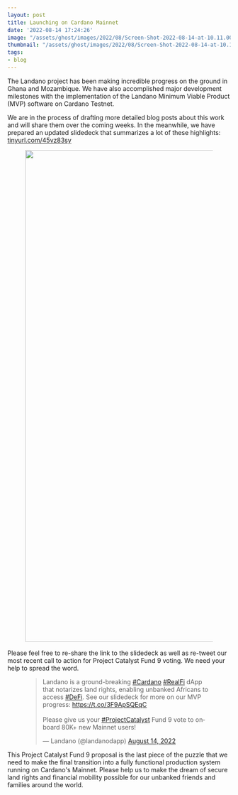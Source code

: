 ```yaml
---
layout: post
title: Launching on Cardano Mainnet
date: '2022-08-14 17:24:26'
image: "/assets/ghost/images/2022/08/Screen-Shot-2022-08-14-at-10.11.00-AM.png"
thumbnail: "/assets/ghost/images/2022/08/Screen-Shot-2022-08-14-at-10.11.00-AM.png"
tags:
- blog
---
```


The Landano project has been making incredible progress on the ground in Ghana and Mozambique. We have also accomplished major development milestones with the implementation of the Landano Minimum Viable Product (MVP) software on Cardano Testnet.  
  
We are in the process of drafting more detailed blog posts about this work and will share them over the coming weeks. In the meanwhile, we have prepared an updated slidedeck that summarizes a lot of these highlights: [tinyurl.com/45vz83sy](https://t.co/3F9ApSQEqC)

<figure class="kg-card kg-image-card"><img src="/assets/ghost/images/2022/08/Screen-Shot-2022-08-14-at-10.11.00-AM.png" class="kg-image" alt loading="lazy" width="2000" height="1107" srcset="/assets/ghost/images/size/w600/2022/08/Screen-Shot-2022-08-14-at-10.11.00-AM.png 600w,/assets/ghost/images/size/w1000/2022/08/Screen-Shot-2022-08-14-at-10.11.00-AM.png 1000w,/assets/ghost/images/size/w1600/2022/08/Screen-Shot-2022-08-14-at-10.11.00-AM.png 1600w,/assets/ghost/images/size/w2400/2022/08/Screen-Shot-2022-08-14-at-10.11.00-AM.png 2400w" sizes="(min-width: 720px) 720px"></figure>

Please feel free to re-share the link to the slidedeck as well as re-tweet our most recent call to action for Project Catalyst Fund 9 voting. We need your help to spread the word.

<figure class="kg-card kg-embed-card"><blockquote class="twitter-tweet">
<p lang="en" dir="ltr">Landano is a ground-breaking <a href="https://twitter.com/hashtag/Cardano?src=hash&amp;ref_src=twsrc%5Etfw">#Cardano</a> <a href="https://twitter.com/hashtag/RealFi?src=hash&amp;ref_src=twsrc%5Etfw">#RealFi</a> dApp that notarizes land rights, enabling unbanked Africans to access <a href="https://twitter.com/hashtag/DeFi?src=hash&amp;ref_src=twsrc%5Etfw">#DeFi</a>. See our slidedeck for more on our MVP progress: <a href="https://t.co/3F9ApSQEqC">https://t.co/3F9ApSQEqC</a><br><br>Please give us your <a href="https://twitter.com/hashtag/ProjectCatalyst?src=hash&amp;ref_src=twsrc%5Etfw">#ProjectCatalyst</a> Fund 9 vote to onboard 80K+ new Mainnet users!</p>— Landano (@landanodapp) <a href="https://twitter.com/landanodapp/status/1558859671355756548?ref_src=twsrc%5Etfw">August 14, 2022</a>
</blockquote>
<script async src="https://platform.twitter.com/widgets.js" charset="utf-8"></script>
</figure>

This Project Catalyst Fund 9 proposal is the last piece of the puzzle that we need to make the final transition into a fully functional production system running on Cardano's Mainnet. Please help us to make the dream of secure land rights and financial mobility possible for our unbanked friends and families around the world.

